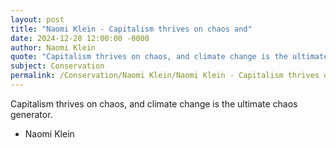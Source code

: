 ```yaml
---
layout: post
title: "Naomi Klein - Capitalism thrives on chaos and"
date: 2024-12-28 12:00:00 -0000
author: Naomi Klein
quote: "Capitalism thrives on chaos, and climate change is the ultimate chaos generator."
subject: Conservation
permalink: /Conservation/Naomi Klein/Naomi Klein - Capitalism thrives on chaos and
---
```


Capitalism thrives on chaos, and climate change is the ultimate chaos generator.

- Naomi Klein
